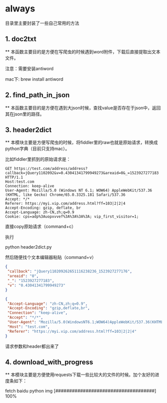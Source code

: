 # always
目录里主要封装了一些自己常用的方法
## 1. doc2txt
** 本函数主要目的是方便在写爬虫的时候遇到word附件，下载后直接提取出文本文件。

注意：需要安装antiword

mac下: brew install antiword
## 2. find_path_in_json
** 本函数主要目的是方便在遇到大json时候，查找value是否存在于json中，返回其在json里的路径。

## 3. header2dict
** 本模块主要是方便写爬虫的时候，将fiddler里的raw也就是原始请求，转换成python字典（目前只支持mac）。

比如fiddler里抓到的原始请求是：

```http
GET https://test.com/address/address?callback=jQuery1102092&v=0.43041341799949273&areaid=0&_=1523927277183 HTTP/1.1
Host:test.com
Connection: keep-alive
User-Agent: Mozilla/5.0 (Windows NT 6.1; WOW64) AppleWebKit/537.36 (KHTML, like Gecko) Chrome/65.0.3325.181 Safari/537.36
Accept: */*
Referer: https://myi.vip.com/address.html?ff=103|2|2|4
Accept-Encoding: gzip, deflate, br
Accept-Language: zh-CN,zh;q=0.9
Cookie: cps=adp%3Auopxvvef%3A%3A%3A%3A; vip_first_visitor=1;
```

直接copy原始请求（command+c）

执行

python header2dict.py

然后随便找个文本编辑器粘贴（command+v）

```json
{
 "callback": "jQuery110209262651116238236_1523927277176", 
 "areaid": "0", 
 "_": "1523927277183", 
 "v": "0.43041341799949273"
}
```

```json
{
 "Accept-Language": "zh-CN,zh;q=0.9", 
 "Accept-Encoding": "gzip,deflate,br", 
 "Connection": "keep-alive", 
 "Accept": "*/*", 
 "User-Agent": "Mozilla/5.0(WindowsNT6.1;WOW64)AppleWebKit/537.36(KHTML,likeGecko)Chrome/65.0.3325.181Safari/537.36", 
 "Host": "test.com", 
 "Referer": "https://myi.vip.com/address.html?ff=103|2|2|4"
}
```

请求参数和header都出来了

## 4. download_with_progress
** 本模块主要是方便使用requests下载一些比较大的文件的时候。加个友好的进度条如下：

fetch baidu python img  [####################################]  100%
